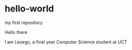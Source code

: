 # hello-world
my first repository

Hello there

I am Lesego, a final year Computer Science student at UCT 
